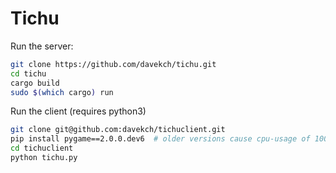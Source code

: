 Tichu
=======

Run the server:
```bash
git clone https://github.com/davekch/tichu.git
cd tichu
cargo build
sudo $(which cargo) run
```

Run the client (requires python3)
```bash
git clone git@github.com:davekch/tichuclient.git
pip install pygame==2.0.0.dev6  # older versions cause cpu-usage of 100%
cd tichuclient
python tichu.py
```
